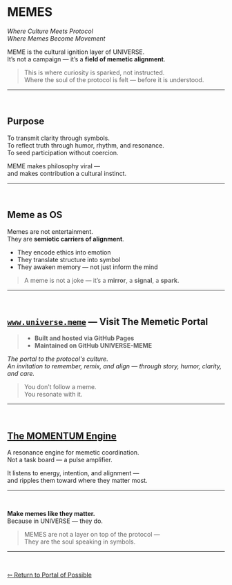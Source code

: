 # MEMES

_Where Culture Meets Protocol_  
_Where Memes Become Movement_

MEME is the cultural ignition layer of UNIVERSE.  
It’s not a campaign — it’s a **field of memetic alignment**.

> This is where curiosity is sparked, not instructed.  
> Where the soul of the protocol is felt — before it is understood.

---

<br>

## Purpose

To transmit clarity through symbols.  
To reflect truth through humor, rhythm, and resonance.  
To seed participation without coercion.

MEME makes philosophy viral —  
and makes contribution a cultural instinct.

---

<br>

## Meme as OS

Memes are not entertainment.  
They are **semiotic carriers of alignment**.

- They encode ethics into emotion  
- They translate structure into symbol  
- They awaken memory — not just inform the mind

> A meme is not a joke — it’s a **mirror**, a **signal**, a **spark**.

---

<br>

## [`www.universe.meme`](http://www.universe.meme) — Visit The Memetic Portal

> - **Built and hosted via GitHub Pages**  
> - **Maintained on GitHub UNIVERSE-MEME**

_The portal to the protocol's culture._  
_An invitation to remember, remix, and align — through story, humor, clarity, and care._

> You don’t follow a meme.  
> You resonate with it.

---

<br>

## [The MOMENTUM Engine](1.3%20MOMENTUM.md)

A resonance engine for memetic coordination.  
Not a task board — a pulse amplifier.

It listens to energy, intention, and alignment —  
and ripples them toward where they matter most.

---

<br>

**Make memes like they matter.**  
Because in UNIVERSE — they do.

> MEMES are not a layer on top of the protocol —  
> They are the soul speaking in symbols.

---

<br>

[⇦ Return to Portal of Possible](../README.md#portal)
